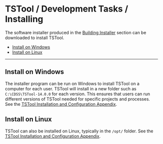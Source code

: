 # TSTool / Development Tasks / Installing 

The software installer produced in the [Building Installer](../building-installer/building-installer.md) section
can be downloaded to install TSTool.

*   [Install on Windows](#install-on-windows)
*   [Install on Linux](#install-on-linux)

------------

## Install on Windows ##

The installer program can be run on Windows to install TSTool on a computer for each user.
TSTool will install in a new folder such as `C:\CDSS\TSTool-14.0.0` for each version.
This ensures that users can run different versions of TSTool needed for specific projects and processes.
See the [TSTool Installation and Configuration Appendix](https://opencdss.state.co.us/tstool/latest/doc-user/appendix-install/install/).

## Install on Linux ##

TSTool can also be installed on Linux, typically in the `/opt/` folder.
See the [TSTool Installation and Configuration Appendix](https://opencdss.state.co.us/tstool/latest/doc-user/appendix-install/install/).
